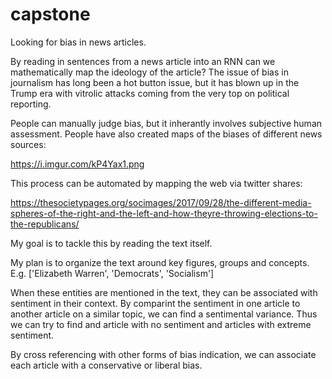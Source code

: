 # capstone

Looking for bias in news articles.

By reading in sentences from a news article into an RNN can we mathematically map the ideology of the article? The issue of bias in journalism has long been a hot button issue, but it has blown up in the Trump era with vitrolic attacks coming from the very top on political reporting.

People can manually judge bias, but it inherantly involves subjective human assessment. People have also created maps of the biases of different news sources:

https://i.imgur.com/kP4Yax1.png

This process can be automated by mapping the web via twitter shares:

https://thesocietypages.org/socimages/2017/09/28/the-different-media-spheres-of-the-right-and-the-left-and-how-theyre-throwing-elections-to-the-republicans/


My goal is to tackle this by reading the text itself.

My plan is to organize the text around key figures, groups and concepts. E.g. ['Elizabeth Warren', 'Democrats', 'Socialism']

When these entities are mentioned in the text, they can be associated with sentiment in their context. By comparint the sentiment in one article to another article on a similar topic, we can find a sentimental variance. Thus we can try to find and article with no sentiment and articles with extreme sentiment.

By cross referencing with other forms of bias indication, we can associate each article with a conservative or liberal bias.
